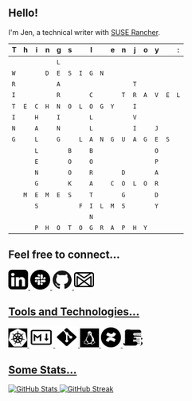 ## Hello!

I'm Jen, a technical writer with [SUSE Rancher](https://www.suse.com/products/suse-rancher/).

|T|h|i|n|g|s||I||e|n|j|o|y||:|
| - | - | - | - | - | - | - | - | - | - | - | - | - |- | - |- |
|   |   |   |   |`L`| | | | | | | || ||| ||
|`W`|   |   |`D`|`E`|`S`|`I`|`G`|`N`|   |   || || ||| ||
|`R`|   |   |   |`A`|   |   |   |   |   |   |`T`|||||||
|`I`|   |   |   |`R`|   |   |`C`|   |   |`T`|`R`|`A`|`V`|`E`|`L`| ||
|`T`|`E`|`C`|`H`|`N`|`O`|`L`|`O`|`G`|`Y`|   |`I`|| ||| ||
|`I`|   |`H`|   |`I`|   |   |`L`|   |   |   |`V`| || ||| ||
|`N`|   |`A`|   |`N`|   |   |`L`|   |   |   |`I`|   |`J`||| ||
|`G`|   |`L`|   |`G`|   |`L`|`A`|`N`|`G`|`U`|`A`|`G`|`E`|`S`||
|   |   |`L`|   |   |`B`|   |`B`|   |   |   |   |   |`O`||| ||
|   |   |`E`|   |   |`O`|   |`O`|   |   |   |   |   |`P`||| ||
|   |   |`N`|   |   |`O`|   |`R`|   |   |`D`|   |   |`A`||| ||
|   |   |`G`|   |   |`K`|   |`A`|   |`C`|`O`|`L`|`O`|`R`||| ||
|   |`M`|`E`|`M`|`E`|`S`|   |`T`|   |   |`G`|   |   |`D`||| ||
|   |   |`S`|   |   |   |`F`|`I`|`L`|`M`|`S`|   |   |`Y`||| ||
|   |   |   |   |   |   |   |`N`| | | | || ||| ||
|   |   |`P`|`H`|`O`|`T`|`O`|`G`|`R`|`A`|`P`|`H`|`Y`| ||| ||

## Feel free to connect...

<a href=https://www.linkedin.com/in/jennifer-travinski-85320858>
<img src="https://github.com/jtravee/jtravee/blob/main/images/linkedin.png" width="40" />
  
<a href=https://suse.slack.com>
<img src="https://github.com/jtravee/jtravee/blob/main/images/slack.png" width="40" />   

<a href=https://github.com/jtravee>
<img src="https://github.com/devicons/devicon/blob/master/icons/github/github-original.svg" width="40" />
  
<a href=mailto:jtraveej@gmail.com>  
<img src="https://github.com/jtravee/jtravee/blob/main/images/gmail.png" width="40" />  

## Tools and Technologies...

<a href=https://kubernetes.io/>  
<img src="https://github.com/jtravee/jtravee/blob/main/images/kubernetes.png" width="38" />   

<a href=https://www.markdownguide.org/> 
<img src="https://github.com/jtravee/jtravee/blob/main/images/markdown.png" width="48" height="40" />
  
<a href=https://git-scm.com/git stat>  
<img src="https://github.com/jtravee/jtravee/blob/main/images/git.png" width="46" height="42" />    
  
<a href=https://linuxfoundation.org/>  
<img src="https://github.com/jtravee/jtravee/blob/main/images/linux.png" width="38" />
  
<a href=https://www.atlassian.com/software/confluence>  
<img src="https://github.com/jtravee/jtravee/blob/main/images/confluence.png" width="40" />

<a href=https://docusaurus.io/>  
<img src="https://github.com/jtravee/jtravee/blob/main/images/docusaurus.png" width="40" />
  
## Some Stats...
![GitHub Stats](https://github-readme-stats.vercel.app/api?username=jtravee&theme=gruvbox) 
[![GitHub Streak](https://github-readme-streak-stats.herokuapp.com/?user=jtravee&theme=gruvbox)](https://git.io/streak-stats)
